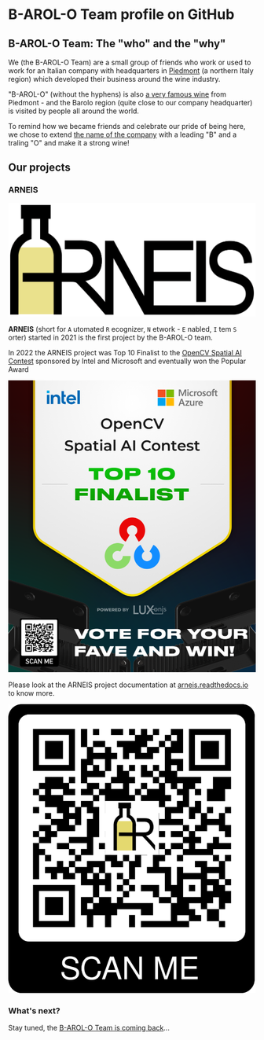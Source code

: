 # B-AROL-O Team profile on GitHub

<!--
Hi there 👋

**B-AROL-O/B-AROL-O** is a ✨ _special_ ✨ repository because its `README.md` (this file) appears on your GitHub profile.

Here are some ideas to get you started:

- 🔭 I’m currently working on ...
- 🌱 I’m currently learning ...
- 👯 I’m looking to collaborate on ...
- 🤔 I’m looking for help with ...
- 💬 Ask me about ...
- 📫 How to reach me: ...
- 😄 Pronouns: ...
- ⚡ Fun fact: ...
-->

## B-AROL-O Team: The "who" and the "why"

We (the B-AROL-O Team) are a small group of friends who work or used to work for an Italian company with headquarters in [Piedmont](https://en.wikipedia.org/wiki/Piedmont_(wine)) (a northern Italy region) which developed their business around the wine industry.

"B-AROL-O" (without the hyphens) is also [a very famous wine](https://en.wikipedia.org/wiki/Barolo) from Piedmont - and the Barolo region (quite close to our company headquarter) is visited by people all around the world.

To remind how we became friends and celebrate our pride of being here, we chose to extend [the name of the company](https://www.arol.com/) with a leading "B" and a traling "O" and make it a strong wine!

<!-- we used to say "[this company](https://www.arol.com/) is in the heart of "B-AROL-O" ❤️ -->

<!-- It looked like our love was shared! -->

## Our projects

### ARNEIS

[![arneis-logo.png](https://raw.githubusercontent.com/B-AROL-O/ARNEIS/main/docs/images/arneis-logo.png)](https://arneis.readthedocs.io)

**ARNEIS** (short for ``A`` utomated ``R`` ecognizer,  ``N`` etwork - ``E`` nabled, ``I`` tem ``S`` orter) started in 2021 is the first project by the B-AROL-O team.

In 2022 the ARNEIS project was Top 10 Finalist to the [OpenCV Spatial AI Contest](https://opencv.org/opencv-spatial-ai-contest/) sponsored by Intel and Microsoft and eventually won the Popular Award

[![2022-04-21-opencv-spatial-ai-contest-top-10-finalist.png](https://raw.githubusercontent.com/B-AROL-O/ARNEIS/main/docs/images/2022-04-21-opencv-spatial-ai-contest-top-10-finalist.png)](https://form.jotform.com/221086334784156)

<!-- Please vote and have friends vote for "**Team B-AROL-O - ARNEIS**" [on this site](https://form.jotform.com/221086334784156)! -->

Please look at the ARNEIS project documentation at [arneis.readthedocs.io](https://arneis.readthedocs.io) to know more.

[![arneis-qr-code.png](https://github.com/B-AROL-O/ARNEIS/blob/main/docs/images/arneis-qr-code.png?raw=true)](https://arneis.readthedocs.io)

### What's next?

Stay tuned, the [B-AROL-O Team is coming back](https://www.hackster.io/projects/845012)...

<!-- EOF -->
